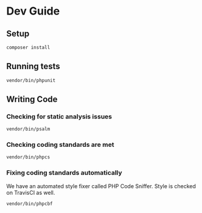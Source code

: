 # Dev Guide

## Setup

```bash
composer install
```

## Running tests

```bash
vendor/bin/phpunit
```

## Writing Code

### Checking for static analysis issues

```bash
vendor/bin/psalm
```

### Checking coding standards are met

```bash
vendor/bin/phpcs
```

### Fixing coding standards automatically

We have an automated style fixer called PHP Code Sniffer. Style is checked on TravisCI as well.

```bash
vendor/bin/phpcbf
```
